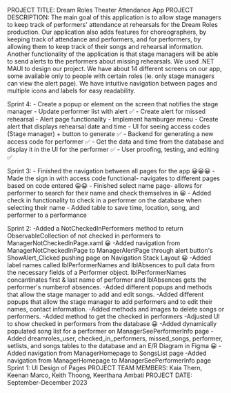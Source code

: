 PROJECT TITLE: Dream Roles Theater Attendance App
PROJECT DESCRIPTION: The main goal of this application is to allow stage managers to keep track of performers' attendance at rehearsals for the Dream Roles production. Our application also adds features for choreographers, by keeping track of attendance and performers, and for performers, by allowing them to keep track of their songs and rehearsal information. 
Another functionality of the application is that stage managers will be able to send alerts to the performers about missing rehearsals. 
We used .NET MAUI to design our project. We have about 14 different screens on our app, some available only to people with certain roles (ie. only stage managers can view the alert page). We have intuitive navigation between pages and multiple icons and labels for easy readability. 

Sprint 4:
    - Create a popup or element on the screen that notifies the stage manager
    - Update performer list with alert ✅
    - Create alert for missed rehearsal
    - Alert page functionality 
    - Implement hamburger menu
    - Create alert that displays rehearsal date and time
    - UI for seeing access codes (Stage manager) + button to generate ✅
    - Backend for generating a new access code for performer ✅
    - Get the data and time from the database and display it in the UI for the performer ✅
    - User proofing, testing, and editing ✅

Sprint 3:
    - Finished the navigation between all pages for the app  😀😀😀 
    - Made the sign in with access code functional- navigates to different pages based on code entered 😀😀
    - Finished select name page- allows for performer to search for their name and check themselves in 😀
    - Added check in functionality to check in a performer on the database when selecting their name
    - Added table to save time, location, song, and performer to a performance
    
Sprint 2: 
    -Added a NotCheckedInPerformers method to return ObservableCollection of not checked in performers to ManagerNotCheckedInPage.xaml 😀 
    -Added navigation from ManagerNotCheckedInPage to ManagerAlertPage through alert button's ShowAlert_Clicked pushing page on Navigation Stack Layout 😀 
    -Added label names called lblPerformerNames and lblAbsences to pull data from the necessary fields of a Performer object. lblPerformerNames concantinates first & last name of performer and lblAbsences gets the performer's numberof absences. 
    -Added different popups and methods that allow the stage manager to add and edit songs.
    -Added different popups that allow the stage manager to add performers and to edit their names, contact information.
    -Added methods and images to delete songs or performers.
    -Added method to get the checked in performers 
    -Adjusted UI to show checked in performers from the database 😀 
    -Added dynamically populated song list for a performer on ManagerSeePerformerInfo page
    -Added dreamroles_user, checked_in_performers, missed_songs, performer, setlists, and songs tables to the database and an E/R Diagram in Figma 😀
    -Added navigation from ManagerHomepage to SongsList page
    -Added navigation from ManagerHomepage to ManagerSeePerformerInfo page
Sprint 1: UI Design of Pages
PROJECT TEAM MEMBERS: Kaia Thern, Keenan Marco, Keith Thoong, Keerthana Ambati
PROJECT DATE: September-December 2023
